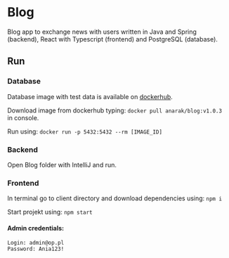 # Blog
Blog app to exchange news with users written in Java and Spring (backend), React with Typescript (frontend) and PostgreSQL (database).
## Run 
### Database
Database image with test data is available on [dockerhub](https://hub.docker.com/repository/docker/anarak/blog).

Download image from dockerhub typing: ```docker pull anarak/blog:v1.0.3``` in console.

Run using: ```docker run -p 5432:5432 --rm [IMAGE_ID]```
### Backend
Open Blog folder with IntelliJ and run.
### Frontend
In terminal go to client directory and download dependencies using: ```npm i```

Start projekt using: ```npm start```

#### Admin credentials:
```
Login: admin@op.pl
Password: Ania123!
```

